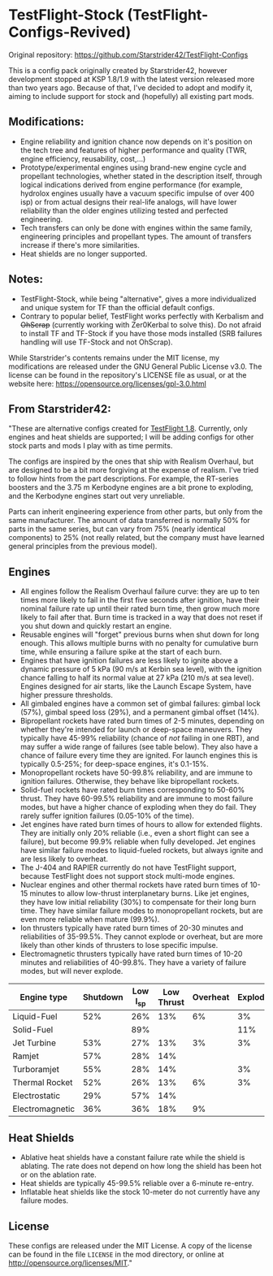 TestFlight-Stock (TestFlight-Configs-Revived)
============
Original repository: https://github.com/Starstrider42/TestFlight-Configs

This is a config pack originally created by Starstrider42, however development stopped at KSP 1.8/1.9 with the latest version released more than two years ago. Because of that, I've decided to adopt and modify it, aiming to include support for stock and (hopefully) all existing part mods.

Modifications: 
-------
* Engine reliability and ignition chance now depends on it's position on the tech tree and features of higher performance and quality (TWR, engine efficiency, reusability, cost,...)
* Prototype/experimental engines using brand-new engine cycle and propellant technologies, whether stated in the description itself, through logical indications derived from engine performance (for example, hydrolox engines usually have a vacuum specific impulse of over 400 isp) or from actual designs their real-life analogs, will have lower reliability than the older engines utilizing tested and perfected engineering.
* Tech transfers can only be done with engines within the same family, engineering principles and propellant types. The amount of transfers increase if there's more similarities.
* Heat shields are no longer supported.

Notes:
-------
* TestFlight-Stock, while being "alternative", gives a more individualized and unique system for TF than the official default configs. 
* Contrary to popular belief, TestFlight works perfectly with Kerbalism and ~~OhScrap~~ (currently working with Zer0Kerbal to solve this). Do not afraid to install TF and TF-Stock if you have those mods installed (SRB failures handling will use TF-Stock and not OhScrap).

While Starstrider's contents remains under the MIT license, my modifications are released under the GNU General Public License v3.0. The license can be found in the repository's LICENSE file as usual, or at the website here: https://opensource.org/licenses/gpl-3.0.html

From Starstrider42:
-------

"These are alternative configs created for [TestFlight 1.8](https://github.com/KSP-RO/TestFlight). Currently, only engines and heat shields are supported; I will be adding configs for other stock parts and mods I play with as time permits.

The configs are inspired by the ones that ship with Realism Overhaul, but are designed to be a bit more forgiving at the expense of realism. I've tried to follow hints from the part descriptions. For example, the RT-series boosters and the 3.75 m Kerbodyne engines are a bit prone to exploding, and the Kerbodyne engines start out very unreliable.

Parts can inherit engineering experience from other parts, but only from the same manufacturer. The amount of data transferred is normally 50% for parts in the same series, but can vary from 75% (nearly identical components) to 25% (not really related, but the company must have learned general principles from the previous model).

Engines
-------

* All engines follow the Realism Overhaul failure curve: they are up to ten times more likely to fail in the first five seconds after ignition, have their nominal failure rate up until their rated burn time, then grow much more likely to fail after that. Burn time is tracked in a way that does not reset if you shut down and quickly restart an engine.
* Reusable engines will "forget" previous burns when shut down for long enough. This allows multiple burns with no penalty for cumulative burn time, while ensuring a failure spike at the start of each burn.
* Engines that have ignition failures are less likely to ignite above a dynamic pressure of 5 kPa (90 m/s at Kerbin sea level), with the ignition chance falling to half its normal value at 27 kPa (210 m/s at sea level). Engines designed for air starts, like the Launch Escape System, have higher pressure thresholds.
* All gimbaled engines have a common set of gimbal failures: gimbal lock (57%), gimbal speed loss (29%), and a permanent gimbal offset (14%).
* Bipropellant rockets have rated burn times of 2-5 minutes, depending on whether they're intended for launch or deep-space maneuvers. They typically have 45-99% reliability (chance of *not* failing in one RBT), and may suffer a wide range of failures (see table below). They also have a chance of failure every time they are ignited. For launch engines this is typically 0.5-25%; for deep-space engines, it's 0.1-15%.
* Monopropellant rockets have 50-99.8% reliability, and are immune to ignition failures. Otherwise, they behave like bipropellant rockets.
* Solid-fuel rockets have rated burn times corresponding to 50-60% thrust. They have 60-99.5% reliability and are immune to most failure modes, but have a higher chance of exploding when they do fail. They rarely suffer ignition failures (0.05-10% of the time).
* Jet engines have rated burn times of hours to allow for extended flights. They are initially only 20% reliable (i.e., even a short flight can see a failure), but become 99.9% reliable when fully developed. Jet engines have similar failure modes to liquid-fueled rockets, but always ignite and are less likely to overheat.
* The J-404 and RAPIER currently do not have TestFlight support, because TestFlight does not support stock multi-mode engines.
* Nuclear engines and other thermal rockets have rated burn times of 10-15 minutes to allow low-thrust interplanetary burns. Like jet engines, they have low initial reliability (30%) to compensate for their long burn time. They have similar failure modes to monopropellant rockets, but are even more reliable when mature (99.9%).
* Ion thrusters typically have rated burn times of 20-30 minutes and reliabilities of 35-99.5%. They cannot explode or overheat, but are more likely than other kinds of thrusters to lose specific impulse.
* Electromagnetic thrusters typically have rated burn times of 10-20 minutes and reliabilities of 40-99.8%. They have a variety of failure modes, but will never explode.

| Engine type     | Shutdown | Low I<sub>sp</sub> | Low Thrust | Overheat | Explode |
| --------------- | -------- | ------------------ | ---------- | -------- | ------- |
| Liquid-Fuel     | 52%      | 26%                | 13%        | 6%       | 3%      |
| Solid-Fuel      |          | 89%                |            |          | 11%     |
| Jet Turbine     | 53%      | 27%                | 13%        | 3%       | 3%      |
| Ramjet          | 57%      | 28%                | 14%        |          |         |
| Turboramjet     | 55%      | 28%                | 14%        |          | 3%      |
| Thermal Rocket  | 52%      | 26%                | 13%        | 6%       | 3%      |
| Electrostatic   | 29%      | 57%                | 14%        |          |         |
| Electromagnetic | 36%      | 36%                | 18%        | 9%       |         |

Heat Shields
------------

* Ablative heat shields have a constant failure rate while the shield is ablating. The rate does not depend on how long the shield has been hot or on the ablation rate.
* Heat shields are typically 45-99.5% reliable over a 6-minute re-entry.
* Inflatable heat shields like the stock 10-meter do not currently have any failure modes.

License
------------
These configs are released under the MIT License. A copy of the license can be found in the file `LICENSE` in the mod directory, or online at http://opensource.org/licenses/MIT."
